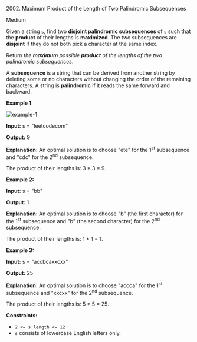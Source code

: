 2002\. Maximum Product of the Length of Two Palindromic Subsequences

Medium

Given a string `s`, find two **disjoint palindromic subsequences** of `s` such that the **product** of their lengths is **maximized**. The two subsequences are **disjoint** if they do not both pick a character at the same index.

Return _the **maximum** possible **product** of the lengths of the two palindromic subsequences_.

A **subsequence** is a string that can be derived from another string by deleting some or no characters without changing the order of the remaining characters. A string is **palindromic** if it reads the same forward and backward.

**Example 1:**

![example-1](https://leetcode-in-java.github.io/src/main/java/g2001_2100/s2002_maximum_product_of_the_length_of_two_palindromic_subsequences/two-palindromic-subsequences.png)

**Input:** s = "leetcodecom"

**Output:** 9

**Explanation:** An optimal solution is to choose "ete" for the 1<sup>st</sup> subsequence and "cdc" for the 2<sup>nd</sup> subsequence.

The product of their lengths is: 3 \* 3 = 9. 

**Example 2:**

**Input:** s = "bb"

**Output:** 1

**Explanation:** An optimal solution is to choose "b" (the first character) for the 1<sup>st</sup> subsequence and "b" (the second character) for the 2<sup>nd</sup> subsequence.

The product of their lengths is: 1 \* 1 = 1. 

**Example 3:**

**Input:** s = "accbcaxxcxx"

**Output:** 25

**Explanation:** An optimal solution is to choose "accca" for the 1<sup>st</sup> subsequence and "xxcxx" for the 2<sup>nd</sup> subsequence.

The product of their lengths is: 5 \* 5 = 25. 

**Constraints:**

*   `2 <= s.length <= 12`
*   `s` consists of lowercase English letters only.